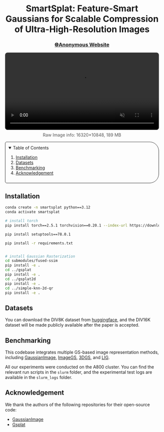 <p align="center">
  <h1 align="center">
    SmartSplat: Feature-Smart Gaussians for Scalable Compression of Ultra-High-Resolution Images
  </h1>
  <h3 align="center"><a href="https://anonymous.4open.science/w/SmartSplat-BECD/">🌐Anonymous Website</a> 
  </h3>
  <div align="center"></div>
</p>

<div align="center">
  <a href="">
    <video src="assets/teaser.mp4" autoplay loop muted playsinline style="width:100%; border-radius: 8px;"></video>
  </a>
  <p style="margin-top: 8px; font-size: 14px; color: #555;">
   Raw Image info: 16320×10848, 189 MB
  </p>
</div>

<!-- TABLE OF CONTENTS -->
<details open="open" style='padding: 10px; border-radius:5px 30px 30px 5px; border-style: solid; border-width: 1px;'>
  <summary>Table of Contents</summary>
  <ol>
    <li>
      <a href="#installation">Installation</a>
    </li>
    <li>
      <a href="#datasets">Datasets</a>
    </li>
    <li>
      <a href="#benchmarking">Benchmarking</a>
    </li>
    <li>
      <a href="#acknowledgement">Acknowledgement</a>
    </li>
  </ol>
</details>

## Installation

```bash
conda create -n smartsplat python==3.12
conda activate smartsplat

# install torch
pip install torch==2.5.1 torchvision==0.20.1 --index-url https://download.pytorch.org/whl/cu124

pip install setuptools==78.0.1

pip install -r requirements.txt


# install Gaussian Rasterization
cd submodules/fused-ssim
pip install -e .
cd ../gsplat
pip install -e .
cd ../gsplat2d
pip install -e .
cd ../simple-knn-2d-qr
pip install -e .
```

## Datasets
You can download the DIV8K dataset from [huggingface](https://huggingface.co/datasets/Iceclear/DIV8K_TrainingSet), and the DIV16K dataset will be made publicly available after the paper is accepted.

## Benchmarking
This codebase integrates multiple GS-based image representation methods, including [GaussianImage](https://github.com/Xinjie-Q/GaussianImage), [ImageGS](https://arxiv.org/abs/2407.01866), [3DGS](https://github.com/nerfstudio-project/gsplat/blob/main/examples/image_fitting.py), and [LIG](https://arxiv.org/abs/2502.09039).

 All our experiments were conducted on the A800 cluster. You can find the relevant run scripts in the `slurm` folder, and the experimental test logs are available in the `slurm_logs` folder.


## Acknowledgement
We thank the authors of the following repositories for their open-source code:

- [GaussianImage](https://github.com/Xinjie-Q/GaussianImage)
- [Gsplat](https://github.com/nerfstudio-project/gsplat)